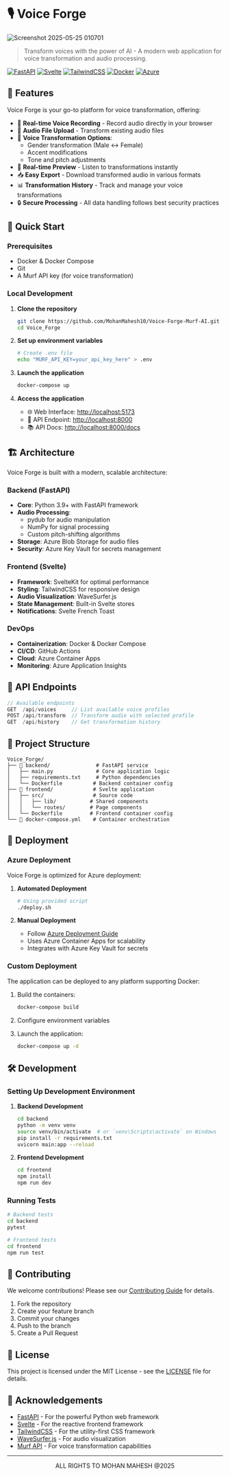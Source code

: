 # 🎙️ Voice Forge
![Screenshot 2025-05-25 010701](https://github.com/user-attachments/assets/901f9ac4-d2db-4862-9b9b-df1e4b9dc159)

> Transform voices with the power of AI - A modern web application for voice transformation and audio processing.


[![FastAPI](https://img.shields.io/badge/FastAPI-005571?style=for-the-badge&logo=fastapi)](https://fastapi.tiangolo.com/)
[![Svelte](https://img.shields.io/badge/Svelte-4A4A55?style=for-the-badge&logo=svelte&logoColor=FF3E00)](https://svelte.dev/)
[![TailwindCSS](https://img.shields.io/badge/tailwindcss-%2338B2AC.svg?style=for-the-badge&logo=tailwind-css&logoColor=white)](https://tailwindcss.com/)
[![Docker](https://img.shields.io/badge/docker-%230db7ed.svg?style=for-the-badge&logo=docker&logoColor=white)](https://www.docker.com/)
[![Azure](https://img.shields.io/badge/azure-%230072C6.svg?style=for-the-badge&logo=microsoftazure&logoColor=white)](https://azure.microsoft.com/)

## 🌟 Features

Voice Forge is your go-to platform for voice transformation, offering:

- 🎤 **Real-time Voice Recording** - Record audio directly in your browser
- 📁 **Audio File Upload** - Transform existing audio files
- 🔄 **Voice Transformation Options**:
  - Gender transformation (Male ↔️ Female)
  - Accent modifications
  - Tone and pitch adjustments
- 🎵 **Real-time Preview** - Listen to transformations instantly
- 📥 **Easy Export** - Download transformed audio in various formats
- 📊 **Transformation History** - Track and manage your voice transformations
- 🔒 **Secure Processing** - All data handling follows best security practices

## 🚀 Quick Start

### Prerequisites

- Docker & Docker Compose
- Git
- A Murf API key (for voice transformation)

### Local Development

1. **Clone the repository**
   ```bash
   git clone https://github.com/MohanMahesh10/Voice-Forge-Murf-AI.git
   cd Voice_Forge
   ```

2. **Set up environment variables**
   ```bash
   # Create .env file
   echo "MURF_API_KEY=your_api_key_here" > .env
   ```

3. **Launch the application**
   ```bash
   docker-compose up
   ```

4. **Access the application**
   - 🌐 Web Interface: [http://localhost:5173](http://localhost:5173)
   - 🔧 API Endpoint: [http://localhost:8000](http://localhost:8000)
   - 📚 API Docs: [http://localhost:8000/docs](http://localhost:8000/docs)

## 🏗️ Architecture

Voice Forge is built with a modern, scalable architecture:

### Backend (FastAPI)

- **Core**: Python 3.9+ with FastAPI framework
- **Audio Processing**: 
  - pydub for audio manipulation
  - NumPy for signal processing
  - Custom pitch-shifting algorithms
- **Storage**: Azure Blob Storage for audio files
- **Security**: Azure Key Vault for secrets management

### Frontend (Svelte)

- **Framework**: SvelteKit for optimal performance
- **Styling**: TailwindCSS for responsive design
- **Audio Visualization**: WaveSurfer.js
- **State Management**: Built-in Svelte stores
- **Notifications**: Svelte French Toast

### DevOps

- **Containerization**: Docker & Docker Compose
- **CI/CD**: GitHub Actions
- **Cloud**: Azure Container Apps
- **Monitoring**: Azure Application Insights

## 📡 API Endpoints

```typescript
// Available endpoints
GET  /api/voices     // List available voice profiles
POST /api/transform  // Transform audio with selected profile
GET  /api/history    // Get transformation history
```

## 📂 Project Structure

```
Voice_Forge/
├── 🔧 backend/               # FastAPI service
│   ├── main.py              # Core application logic
│   ├── requirements.txt     # Python dependencies
│   └── Dockerfile          # Backend container config
├── 🎨 frontend/             # Svelte application
│   ├── src/                # Source code
│   │   ├── lib/           # Shared components
│   │   └── routes/        # Page components
│   └── Dockerfile         # Frontend container config
└── 🐳 docker-compose.yml    # Container orchestration
```

## 🚀 Deployment

### Azure Deployment

Voice Forge is optimized for Azure deployment:

1. **Automated Deployment**
   ```bash
   # Using provided script
   ./deploy.sh
   ```

2. **Manual Deployment**
   - Follow [Azure Deployment Guide](AZURE_DEPLOYMENT_GUIDE.md)
   - Uses Azure Container Apps for scalability
   - Integrates with Azure Key Vault for secrets

### Custom Deployment

The application can be deployed to any platform supporting Docker:

1. Build the containers:
   ```bash
   docker-compose build
   ```

2. Configure environment variables
3. Launch the application:
   ```bash
   docker-compose up -d
   ```

## 🛠️ Development

### Setting Up Development Environment

1. **Backend Development**
   ```bash
   cd backend
   python -m venv venv
   source venv/bin/activate  # or `venv\Scripts\activate` on Windows
   pip install -r requirements.txt
   uvicorn main:app --reload
   ```

2. **Frontend Development**
   ```bash
   cd frontend
   npm install
   npm run dev
   ```

### Running Tests

```bash
# Backend tests
cd backend
pytest

# Frontend tests
cd frontend
npm run test
```

## 🤝 Contributing

We welcome contributions! Please see our [Contributing Guide](CONTRIBUTING.md) for details.

1. Fork the repository
2. Create your feature branch
3. Commit your changes
4. Push to the branch
5. Create a Pull Request

## 📜 License

This project is licensed under the MIT License - see the [LICENSE](LICENSE) file for details.

## 🙏 Acknowledgements

- [FastAPI](https://fastapi.tiangolo.com/) - For the powerful Python web framework
- [Svelte](https://svelte.dev/) - For the reactive frontend framework
- [TailwindCSS](https://tailwindcss.com/) - For the utility-first CSS framework
- [WaveSurfer.js](https://wavesurfer-js.org/) - For audio visualization
- [Murf API](https://murf.ai/) - For voice transformation capabilities

---

<p align="center"> ALL RIGHTS TO MOHAN MAHESH @2025 </p>

